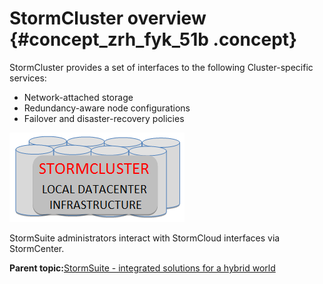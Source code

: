 # StormCluster overview {#concept_zrh_fyk_51b .concept}

StormCluster provides a set of interfaces to the following Cluster-specific services:

-   Network-attached storage
-   Redundancy-aware node configurations
-   Failover and disaster-recovery policies

![](graphics/stormcluster.png)

StormSuite administrators interact with StormCloud interfaces via StormCenter.

**Parent topic:**[StormSuite - integrated solutions for a hybrid world](../overview/overview_stormsuite.html)

